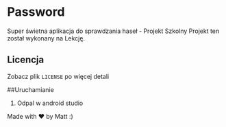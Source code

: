 # Password
Super świetna aplikacja do sprawdzania haseł - Projekt Szkolny
Projekt ten został wykonany na Lekcję.

## Licencja
Zobacz plik `LICENSE` po więcej detali

##Uruchamianie
1. Odpal w android studio

Made with ❤️ by Matt :)
